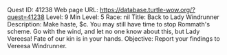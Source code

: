 Quest ID: 41238
Web page URL: https://database.turtle-wow.org/?quest=41238
Level: 9
Min Level: 5
Race: nil
Title: Back to Lady Windrunner
Description: Make haste, $c. You may still have time to stop Rommath's scheme. Go with the wind, and let no one know about this, but Lady Vereesa! Fate of our kin is in your hands.
Objective: Report your findings to Vereesa Windrunner.

